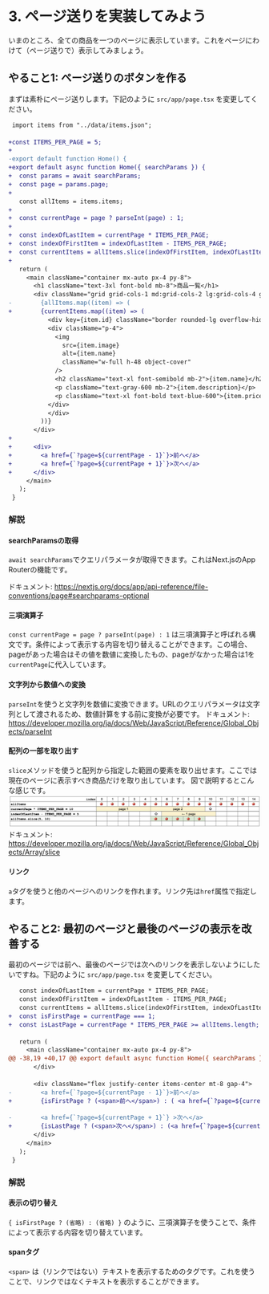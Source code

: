# 3. ページ送りを実装してみよう

いまのところ、全ての商品を一つのページに表示しています。これをページにわけて（ページ送りで）表示してみましょう。

## やること1: ページ送りのボタンを作る

まずは素朴にページ送りします。下記のように `src/app/page.tsx` を変更してください。

```diff
 import items from "../data/items.json";

+const ITEMS_PER_PAGE = 5;
+
-export default function Home() {
+export default async function Home({ searchParams }) {
+  const params = await searchParams;
+  const page = params.page;
+
   const allItems = items.items;
+
+  const currentPage = page ? parseInt(page) : 1;
+
+  const indexOfLastItem = currentPage * ITEMS_PER_PAGE;
+  const indexOfFirstItem = indexOfLastItem - ITEMS_PER_PAGE;
+  const currentItems = allItems.slice(indexOfFirstItem, indexOfLastItem);
+
   return (
     <main className="container mx-auto px-4 py-8">
       <h1 className="text-3xl font-bold mb-8">商品一覧</h1>
       <div className="grid grid-cols-1 md:grid-cols-2 lg:grid-cols-4 gap-6">
-        {allItems.map((item) => (
+        {currentItems.map((item) => (
           <div key={item.id} className="border rounded-lg overflow-hidden shadow-lg">
           <div className="p-4">
             <img
               src={item.image}
               alt={item.name}
               className="w-full h-48 object-cover"
             />
             <h2 className="text-xl font-semibold mb-2">{item.name}</h2>
             <p className="text-gray-600 mb-2">{item.description}</p>
             <p className="text-xl font-bold text-blue-600">{item.price}円</p>
           </div>
           </div>
         ))}
       </div>
+
+      <div>
+        <a href={`?page=${currentPage - 1}`}>前へ</a>
+        <a href={`?page=${currentPage + 1}`}>次へ</a>
+      </div>
     </main>
   );
 }
```

### 解説

#### searchParamsの取得

`await searchParams`でクエリパラメータが取得できます。これはNext.jsのApp Routerの機能です。

ドキュメント: https://nextjs.org/docs/app/api-reference/file-conventions/page#searchparams-optional

#### 三項演算子

`const currentPage = page ? parseInt(page) : 1` は三項演算子と呼ばれる構文です。条件によって表示する内容を切り替えることができます。この場合、pageがあった場合はその値を数値に変換したもの、pageがなかった場合は1を`currentPage`に代入しています。

#### 文字列から数値への変換

`parseInt`を使うと文字列を数値に変換できます。URLのクエリパラメータは文字列として渡されるため、数値計算をする前に変換が必要です。
ドキュメント: https://developer.mozilla.org/ja/docs/Web/JavaScript/Reference/Global_Objects/parseInt

#### 配列の一部を取り出す

`slice`メソッドを使うと配列から指定した範囲の要素を取り出せます。ここでは現在のページに表示すべき商品だけを取り出しています。
図で説明するとこんな感じです。
![slice](./images/array-slice.png)
ドキュメント: https://developer.mozilla.org/ja/docs/Web/JavaScript/Reference/Global_Objects/Array/slice

#### リンク

`a`タグを使うと他のページへのリンクを作れます。リンク先は`href`属性で指定します。


## やること2: 最初のページと最後のページの表示を改善する

最初のページでは前へ、最後のページでは次へのリンクを表示しないようにしたいですね。下記のように `src/app/page.tsx` を変更してください。

```diff
   const indexOfLastItem = currentPage * ITEMS_PER_PAGE;
   const indexOfFirstItem = indexOfLastItem - ITEMS_PER_PAGE;
   const currentItems = allItems.slice(indexOfFirstItem, indexOfLastItem);
+  const isFirstPage = currentPage === 1;
+  const isLastPage = currentPage * ITEMS_PER_PAGE >= allItems.length;

   return (
     <main className="container mx-auto px-4 py-8">
@@ -38,19 +40,17 @@ export default async function Home({ searchParams }) {
       </div>

       <div className="flex justify-center items-center mt-8 gap-4">
-        <a href={`?page=${currentPage - 1}`}>前へ</a>
+        {isFirstPage ? (<span>前へ</span>) : ( <a href={`?page=${currentPage - 1}`}>前へ</a> )}

-        <a href={`?page=${currentPage + 1}`} >次へ</a>
+        {isLastPage ? (<span>次へ</span>) : (<a href={`?page=${currentPage + 1}`}>次へ</a>)}
       </div>
     </main>
   );
 }
```

### 解説

#### 表示の切り替え

`{ isFirstPage ? (省略) : (省略) }` のように、三項演算子を使うことで、条件によって表示する内容を切り替えています。

#### spanタグ

`<span>` は（リンクではない）テキストを表示するためのタグです。これを使うことで、リンクではなくテキストを表示することができます。
